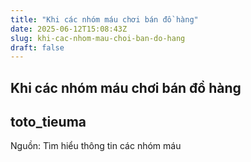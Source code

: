 ```yaml
---
title: "Khi các nhóm máu chơi bán đồ hàng"
date: 2025-06-12T15:08:43Z
slug: khi-cac-nhom-mau-choi-ban-do-hang
draft: false
---
```


## Khi các nhóm máu chơi bán đồ hàng

## toto_tieuma

Nguồn: Tìm hiểu thông tin các nhóm máu